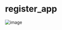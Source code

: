 # register_app

![image](https://user-images.githubusercontent.com/35594088/228155399-66befdbf-d919-4fe4-a5d0-2a3305302bd3.png)
